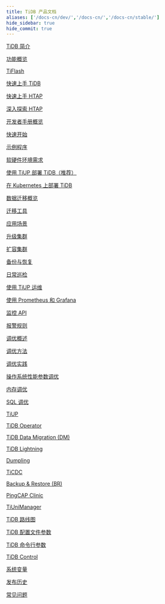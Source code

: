 ```yaml
---
title: TiDB 产品文档
aliases: ['/docs-cn/dev/','/docs-cn/','/docs-cn/stable/']
hide_sidebar: true
hide_commit: true
---
```


<LearningPathContainer platform="tidb" title="TiDB" subTitle="TiDB 是 PingCAP 公司自主设计、研发的开源分布式关系型数据库。您可以在这里查看概念介绍、操作指南、应用开发、参考等产品文档。">

<LearningPath label="了解" icon="cloud1">

[TiDB 简介](https://docs.pingcap.com/zh/tidb/v7.5/overview)

[功能概览](https://docs.pingcap.com/zh/tidb/v7.5/basic-features)

[TiFlash](https://docs.pingcap.com/zh/tidb/v7.5/tiflash-overview)

</LearningPath>

<LearningPath label="试用" icon="cloud5">

[快速上手 TiDB](https://docs.pingcap.com/zh/tidb/v7.5/quick-start-with-tidb)

[快速上手 HTAP](https://docs.pingcap.com/zh/tidb/v7.5/quick-start-with-htap)

[深入探索 HTAP](https://docs.pingcap.com/zh/tidb/v7.5/explore-htap)

</LearningPath>

<LearningPath label="开发" icon="doc8">

[开发者手册概览](https://docs.pingcap.com/zh/tidb/v7.5/dev-guide-overview)

[快速开始](https://docs.pingcap.com/zh/tidb/v7.5/dev-guide-build-cluster-in-cloud)

[示例程序](https://docs.pingcap.com/zh/tidb/v7.5/dev-guide-sample-application-spring-boot)

</LearningPath>

<LearningPath label="部署" icon="deploy">

[软硬件环境需求](https://docs.pingcap.com/zh/tidb/v7.5/hardware-and-software-requirements)

[使用 TiUP 部署 TiDB（推荐）](https://docs.pingcap.com/zh/tidb/v7.5/production-deployment-using-tiup)

[在 Kubernetes 上部署 TiDB](https://docs.pingcap.com/zh/tidb-in-kubernetes/stable)

</LearningPath>

<LearningPath label="迁移" icon="cloud3">

[数据迁移概览](https://docs.pingcap.com/zh/tidb/v7.5/migration-overview)

[迁移工具](https://docs.pingcap.com/zh/tidb/v7.5/migration-tools)

[应用场景](https://docs.pingcap.com/zh/tidb/v7.5/migrate-aurora-to-tidb)

</LearningPath>

<LearningPath label="运维" icon="maintain">

[升级集群](https://docs.pingcap.com/zh/tidb/v7.5/upgrade-tidb-using-tiup)

[扩容集群](https://docs.pingcap.com/zh/tidb/v7.5/scale-tidb-using-tiup)

[备份与恢复](https://docs.pingcap.com/zh/tidb/v7.5/backup-and-restore-overview)

[日常巡检](https://docs.pingcap.com/zh/tidb/v7.5/daily-check)

[使用 TiUP 运维](https://docs.pingcap.com/zh/tidb/v7.5/maintain-tidb-using-tiup)

</LearningPath>

<LearningPath label="监控" icon="cloud6">

[使用 Prometheus 和 Grafana](https://docs.pingcap.com/zh/tidb/v7.5/tidb-monitoring-framework)

[监控 API](https://docs.pingcap.com/zh/tidb/v7.5/tidb-monitoring-api)

[报警规则](https://docs.pingcap.com/zh/tidb/v7.5/alert-rules)

</LearningPath>

<LearningPath label="调优" icon="tidb-cloud-tune">

[调优概述](https://docs.pingcap.com/zh/tidb/v7.5/performance-tuning-overview)

[调优方法](https://docs.pingcap.com/zh/tidb/v7.5/performance-tuning-methods)

[调优实践](https://docs.pingcap.com/zh/tidb/v7.5/performance-tuning-practices)

[操作系统性能参数调优](https://docs.pingcap.com/zh/tidb/v7.5/tune-operating-system)

[内存调优](https://docs.pingcap.com/zh/tidb/v7.5/configure-memory-usage)

[SQL 调优](https://docs.pingcap.com/zh/tidb/v7.5/sql-tuning-overview)

</LearningPath>

<LearningPath label="工具" icon="doc7">

[TiUP](https://docs.pingcap.com/zh/tidb/v7.5/tiup-overview)

[TiDB Operator](https://docs.pingcap.com/zh/tidb/v7.5/tidb-operator-overview)

[TiDB Data Migration (DM)](https://docs.pingcap.com/zh/tidb/v7.5/dm-overview)

[TiDB Lightning](https://docs.pingcap.com/zh/tidb/v7.5/tidb-lightning-overview)

[Dumpling](https://docs.pingcap.com/zh/tidb/v7.5/dumpling-overview)

[TiCDC](https://docs.pingcap.com/zh/tidb/v7.5/ticdc-overview)

[Backup & Restore (BR)](https://docs.pingcap.com/zh/tidb/v7.5/backup-and-restore-overview)

[PingCAP Clinic](https://docs.pingcap.com/zh/tidb/v7.5/clinic-introduction)

[TiUniManager](https://docs.pingcap.com/zh/tidb/v7.5/tiunimanager-overview)

</LearningPath>

<LearningPath label="参考" icon="cloud-dev">

[TiDB 路线图](https://docs.pingcap.com/zh/tidb/v7.5/tidb-roadmap)

[TiDB 配置文件参数](https://docs.pingcap.com/zh/tidb/v7.5/tidb-configuration-file)

[TiDB 命令行参数](https://docs.pingcap.com/zh/tidb/v7.5/command-line-flags-for-tidb-configuration)

[TiDB Control](https://docs.pingcap.com/zh/tidb/v7.5/tidb-control)

[系统变量](https://docs.pingcap.com/zh/tidb/v7.5/system-variables)

[发布历史](https://docs.pingcap.com/zh/tidb/v7.5/release-notes)

[常见问题](https://docs.pingcap.com/zh/tidb/v7.5/faq-overview)

</LearningPath>

</LearningPathContainer>
